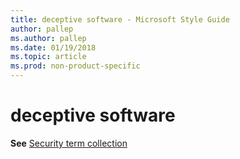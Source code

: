 ```yaml
---
title: deceptive software - Microsoft Style Guide
author: pallep
ms.author: pallep
ms.date: 01/19/2018
ms.topic: article
ms.prod: non-product-specific
---
```


# deceptive software

**See** [Security term collection](~/a-z-word-list-term-collections/term-collections/security-terms.md)
